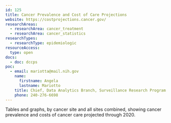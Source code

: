 ```yaml
---
id: 125
title: Cancer Prevalence and Cost of Care Projections
website: https://costprojections.cancer.gov/
researchAreas:
  - researchArea: cancer_treatment
  - researchArea: cancer_statistics
researchTypes:
  - researchType: epidemiologic
resourceAccess:
  type: open
docs:
  - doc: dccps
poc:
  - email: mariotta@mail.nih.gov
    name:
      firstname: Angela
      lastname: Mariotto
    title: Chief, Data Analytics Branch, Surveillance Research Program
    phone: 240-276-6698
---
```

Tables and graphs, by cancer site and all sites combined, showing cancer prevalence and costs of cancer care projected through 2020.
